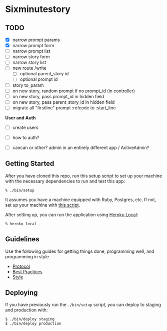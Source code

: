 # Sixminutestory

## TODO
- [x] narrow prompt params
- [x] narrow prompt form
- [ ] narrow prompt list
- [ ] narrow story form
- [ ] narrow story list
- [ ] new route /write
	- [ ] optional parent_story id
	- [ ] optional prompt id
- [ ] story to_param
- [ ] on new story, random prompt if no prompt_id (in controller)
- [ ] on new story, pass prompt_id in hidden field
- [ ] on new story, pass parent_story_id in hidden field
- [ ] migrate all "firstline" prompt :refcode to :start_line

__User and Auth__
- [ ] create users
- [ ] how to auth?
- [ ] cancan or other? admin in an entirely different app / ActiveAdmin?


## Getting Started

After you have cloned this repo, run this setup script to set up your machine
with the necessary dependencies to run and test this app:

    % ./bin/setup

It assumes you have a machine equipped with Ruby, Postgres, etc. If not, set up
your machine with [this script].

[this script]: https://github.com/thoughtbot/laptop

After setting up, you can run the application using [Heroku Local]:

    % heroku local

[Heroku Local]: https://devcenter.heroku.com/articles/heroku-local

## Guidelines

Use the following guides for getting things done, programming well, and
programming in style.

* [Protocol](http://github.com/thoughtbot/guides/blob/master/protocol)
* [Best Practices](http://github.com/thoughtbot/guides/blob/master/best-practices)
* [Style](http://github.com/thoughtbot/guides/blob/master/style)

## Deploying

If you have previously run the `./bin/setup` script,
you can deploy to staging and production with:

    $ ./bin/deploy staging
    $ ./bin/deploy production
